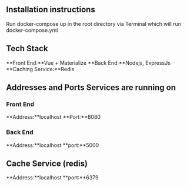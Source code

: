 ## Installation instructions

Run docker-compose up in the root directory via Terminal which will run docker-compose.yml

## Tech Stack
**Front End:**Vue + Materialize
**Back End:**Nodejs, ExpressJs
**Caching Service:**Redis

## Addresses and Ports Services are running on
### Front End
**Address:**localhost
**Port:**8080
### Back End
**Address:**localhost
**port:**5000
## Cache Service (redis)
**Address:**localhost
**port:**6379
